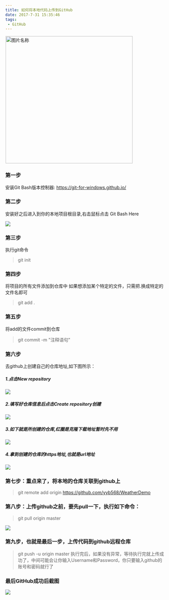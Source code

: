 ```yaml
---
title: 如何将本地代码上传到GitHub
date: 2017-7-31 15:35:46
tags:
 - GitHub
---
```


<img src="http://otbcgjn6c.bkt.clouddn.com/diary-14.jpg"  width = "400" alt="图片名称" align=center style="border:1px solid  #F6F6F6"/>



### 第一步

安装Git Bash版本控制器: https://git-for-windows.github.io/

### 第二步

安装好之后进入到你的本地项目根目录,右击鼠标点击 Git Bash Here

![](http://otbcgjn6c.bkt.clouddn.com/2017-07-31_154306.jpg)

### 第三步

执行git命令

> git init

### 第四步

将项目的所有文件添加到仓库中
如果想添加某个特定的文件，只需把.换成特定的文件名即可

> git add .

### 第五步

将add的文件commit到仓库

> git commit -m "注释语句"

### 第六步

去github上创建自己的仓库地址,如下图所示：
##### 1.点击New repository
![](http://otbcgjn6c.bkt.clouddn.com/2017-07-31_154916.jpg)
##### 2.填写好仓库信息后点击Create repository创建
![](http://otbcgjn6c.bkt.clouddn.com/2017-07-31_155434.jpg)
##### 3.如下就是所创建的仓库,红圈是克隆下载地址暂时先不用
![](http://otbcgjn6c.bkt.clouddn.com/2017-07-31_155806.jpg)
##### 4.拿到创建的仓库的https地址,也就是url地址
![](http://otbcgjn6c.bkt.clouddn.com/2017-07-31_160114.jpg)

### 第七步：重点来了，将本地的仓库关联到github上
> git remote add origin https://github.com/yyb568/WeatherDemo

### 第八步：上传github之前，要先pull一下，执行如下命令：

> git pull origin master

![](http://otbcgjn6c.bkt.clouddn.com/2017-07-31_160818.jpg)

### 第九步，也就是最后一步，上传代码到github远程仓库
> git push -u origin master
执行完后，如果没有异常，等待执行完就上传成功了，中间可能会让你输入Username和Password，你只要输入github的账号和密码就行了

### 最后GitHub成功后截图

![](http://otbcgjn6c.bkt.clouddn.com/2017-07-31_161307.jpg)
